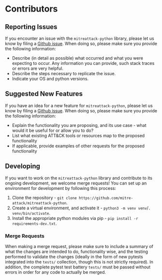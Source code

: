 # Contributors

## Reporting Issues
If you encounter an issue with the `mitreattack-python` library, please let us know by filing a [Github issue](https://github.com/mitre-attack/mitreattack-python/issues). When doing so, please make sure you provide the following information:
* Describe (in detail as possible) what occurred and what you were expecting to occur. Any information you can provide, such stack traces or errors are very helpful.
* Describe the steps necessary to replicate the issue.
* Indicate your OS and python versions.

## Suggested New Features
If you have an idea for a new feature for `mitreattack-python`, please let us know by filing a [Github issue](https://github.com/mitre-attack/mitreattack-python/issues). When doing so, please make sure you provide the following information:
* Explain the functionality you are proposing, and its use case - what would it be useful for or allow you to do?
* List what existing ATT&CK tools or resources map to the proposed functionality
* If applicable, provide examples of other requests for the proposed functionality

## Developing
If you want to work on the `mitreattack-python` library and contribute to its ongoing development, we welcome merge requests! You can set up an environment for development by following this process:
1. Clone the repository - `git clone https://github.com/mitre-attack/mitreattack-python`.
2. Create a virtual environment, and activate it - `python3 -m venv venv`/`. venv/bin/activate`.
3. Install the appropriate python modules via pip - `pip install -r requirements-dev.txt`.

### Merge Requests
When making a merge request, please make sure to include a summary of what the changes are intended to do, functionality wise, and the testing performed to validate the changes (ideally in the form of new pytests integrated into the `tests/` collection, though this is not strictly required). In addition, the complete pytest test battery `tests/` must be passed without errors in order for any code to actually be merged. 